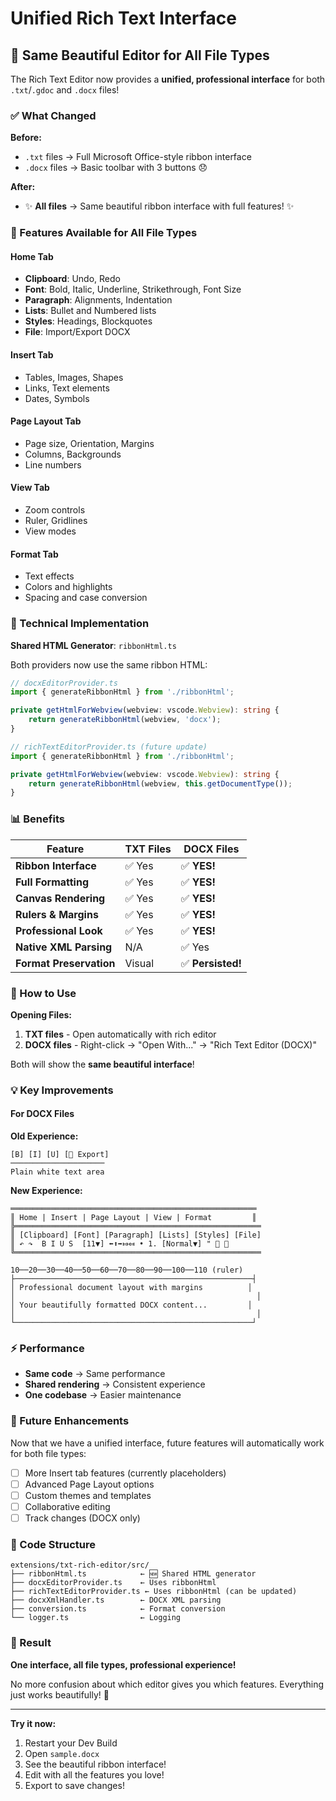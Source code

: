 # Unified Rich Text Interface

## 🎉 Same Beautiful Editor for All File Types

The Rich Text Editor now provides a **unified, professional interface** for both `.txt`/`.gdoc` and `.docx` files!

### ✅ What Changed

**Before:**

- `.txt` files → Full Microsoft Office-style ribbon interface
- `.docx` files → Basic toolbar with 3 buttons 😞

**After:**

- ✨ **All files** → Same beautiful ribbon interface with full features! ✨

### 🎨 Features Available for All File Types

#### Home Tab

- **Clipboard**: Undo, Redo
- **Font**: Bold, Italic, Underline, Strikethrough, Font Size
- **Paragraph**: Alignments, Indentation
- **Lists**: Bullet and Numbered lists
- **Styles**: Headings, Blockquotes
- **File**: Import/Export DOCX

#### Insert Tab

- Tables, Images, Shapes
- Links, Text elements
- Dates, Symbols

#### Page Layout Tab

- Page size, Orientation, Margins
- Columns, Backgrounds
- Line numbers

#### View Tab

- Zoom controls
- Ruler, Gridlines
- View modes

#### Format Tab

- Text effects
- Colors and highlights
- Spacing and case conversion

### 🔧 Technical Implementation

**Shared HTML Generator**: `ribbonHtml.ts`

Both providers now use the same ribbon HTML:

```typescript
// docxEditorProvider.ts
import { generateRibbonHtml } from './ribbonHtml';

private getHtmlForWebview(webview: vscode.Webview): string {
    return generateRibbonHtml(webview, 'docx');
}

// richTextEditorProvider.ts (future update)
import { generateRibbonHtml } from './ribbonHtml';

private getHtmlForWebview(webview: vscode.Webview): string {
    return generateRibbonHtml(webview, this.getDocumentType());
}
```

### 📊 Benefits

| Feature | TXT Files | DOCX Files |
|---------|-----------|------------|
| **Ribbon Interface** | ✅ Yes | ✅ **YES!** |
| **Full Formatting** | ✅ Yes | ✅ **YES!** |
| **Canvas Rendering** | ✅ Yes | ✅ **YES!** |
| **Rulers & Margins** | ✅ Yes | ✅ **YES!** |
| **Professional Look** | ✅ Yes | ✅ **YES!** |
| **Native XML Parsing** | N/A | ✅ Yes |
| **Format Preservation** | Visual | ✅ **Persisted!** |

### 🚀 How to Use

**Opening Files:**

1. **TXT files** - Open automatically with rich editor
2. **DOCX files** - Right-click → "Open With..." → "Rich Text Editor (DOCX)"

Both will show the **same beautiful interface**!

### 💡 Key Improvements

#### For DOCX Files

**Old Experience:**

```
[B] [I] [U] [💾 Export]
─────────────────────
Plain white text area
```

**New Experience:**

```
═══════════════════════════════════════════════════════
║ Home | Insert | Page Layout | View | Format         ║
╠═══════════════════════════════════════════════════════
║ [Clipboard] [Font] [Paragraph] [Lists] [Styles] [File]
║ ↶ ↷  B I U S  [11▼] ⬅⬆➡⤇⤆ • 1. [Normal▼] " 📁 💾
╚═══════════════════════════════════════════════════════

10──20──30──40──50──60──70──80──90──100──110 (ruler)
├─────────────────────────────────────────────────────┤
│ Professional document layout with margins          │
│                                                      │
│ Your beautifully formatted DOCX content...         │
│                                                      │
└─────────────────────────────────────────────────────┘
```

### ⚡ Performance

- **Same code** → Same performance
- **Shared rendering** → Consistent experience
- **One codebase** → Easier maintenance

### 🎯 Future Enhancements

Now that we have a unified interface, future features will automatically work for both file types:

- [ ] More Insert tab features (currently placeholders)
- [ ] Advanced Page Layout options
- [ ] Custom themes and templates
- [ ] Collaborative editing
- [ ] Track changes (DOCX only)

### 📝 Code Structure

```
extensions/txt-rich-editor/src/
├── ribbonHtml.ts            ← 🆕 Shared HTML generator
├── docxEditorProvider.ts    ← Uses ribbonHtml
├── richTextEditorProvider.ts ← Uses ribbonHtml (can be updated)
├── docxXmlHandler.ts        ← DOCX XML parsing
├── conversion.ts            ← Format conversion
└── logger.ts                ← Logging
```

### 🎊 Result

**One interface, all file types, professional experience!**

No more confusion about which editor gives you which features. Everything just works beautifully! 🚀

---

**Try it now:**

1. Restart your Dev Build
2. Open `sample.docx`
3. See the beautiful ribbon interface!
4. Edit with all the features you love!
5. Export to save changes!
